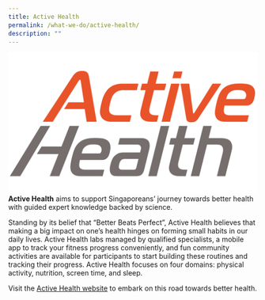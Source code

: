 ```yaml
---
title: Active Health
permalink: /what-we-do/active-health/
description: ""
---
```

![](/images/ActiveHealthLogoType.png)
**Active Health** aims to support Singaporeans’ journey towards better health with guided expert knowledge backed by science. 

Standing by its belief that “Better Beats Perfect”, Active Health believes that making a big impact on one’s health hinges on forming small habits in our daily lives. Active Health labs managed by qualified specialists, a mobile app to track your fitness progress conveniently, and fun community activities are available for participants to start building these routines and tracking their progress. Active Health focuses on four domains: physical activity, nutrition, screen time, and sleep.

Visit the [Active Health website](https://www.activehealth.sg/) to embark on this road towards better health.